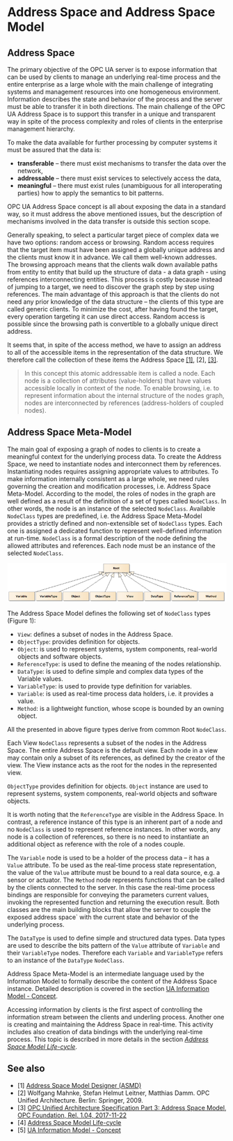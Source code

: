 # Address Space and Address Space Model

## Address Space

The primary objective of the OPC UA server is to expose information that can be used by clients to manage an underlying real-time process and the entire enterprise as a large whole with the main challenge of integrating systems and management resources into one homogeneous environment. Information describes the state and behavior of the process and the server must be able to transfer it in both directions. The main challenge of the OPC UA Address Space is to support this transfer in a unique and transparent way in spite of the process complexity and roles of clients in the enterprise management hierarchy.

To make the data available for further processing by computer systems it must be assured that the data is:

- **transferable** – there must exist mechanisms to transfer the data over the network,
- **addressable** – there must exist services to selectively access the data,
- **meaningful** – there must exist rules (unambiguous for all interoperating parties) how to apply the semantics to bit patterns.

OPC UA Address Space concept is all about exposing the data in a standard way, so it must address the above mentioned issues, but the description of mechanisms involved in the data transfer is outside this section scope.

Generally speaking, to select a particular target piece of complex data we have two options: random access or browsing. Random access requires that the target item must have been assigned a globally unique address and the clients must know it in advance. We call them well-known addresses. The browsing approach means that the clients walk down available paths from entity to entity that build up the structure of data - a data graph - using references interconnecting entities. This process is costly because instead of jumping to a target, we need to discover the graph step by step using references. The main advantage of this approach is that the clients do not need any prior knowledge of the data structure – the clients of this type are called generic clients. To minimize the cost, after having found the target, every operation targeting it can use direct access. Random access is possible since the browsing path is convertible to a globally unique direct address.

It seems that, in spite of the access method, we have to assign an address to all of the accessible items in the representation of the data structure. We therefore call the collection of these items the Address Space [\[1\]][CAS.ASMD], [2], [\[3\]][Opc.UA.Part3]. 

> In this concept this atomic addressable item is called a node.  Each node is a collection of attributes (value-holders) that have values accessible locally in context of the node. To enable browsing, i.e. to represent information about the internal structure of the nodes graph, nodes are interconnected by references (address-holders of coupled nodes).

## Address Space Meta-Model

The main goal of exposing a graph of nodes to clients is to create a meaningful context for the underlying process data. To create the Address Space, we need to instantiate nodes and interconnect them by references. Instantiating nodes requires assigning appropriate values to attributes. To make information internally consistent as a large whole, we need rules governing the creation and modification processes, i.e. Address Space Meta-Model. According to the model, the roles of nodes in the graph are well defined as a result of the definition of a set of types called  `NodeClass`. In other words, the node is an instance of the selected `NodeClass`. Available `NodeClass` types are predefined, i.e. the Address Space Meta-Model provides a strictly defined and non-extensible set of `NodeClass` types.  Each one is assigned a dedicated function to represent well-defined information at run-time. `NodeClass` is a formal description of the node defining the allowed attributes and references. Each node must be an instance of the selected `NodeClass`.

![Figure 1. Address Space Model](../CommonResources/Media/InformationModelClassDisgram.png)

The Address Space Model defines the following set of `NodeClass` types (Figure 1):

- `View`: defines a subset of nodes in the Address Space.
- `ObjectType`: provides definition for objects.
- `Object`:  is used to represent systems, system components, real-world objects and software objects.
- `ReferenceType`: is used to define the meaning of the nodes relationship.
- `DataType`: is used to define simple and complex data types of the Variable values.
- `VariableType`: is used to provide type definition for variables.
- `Variable`: is used as real-time process data holders, i.e. it provides a value.
- `Method`: is a lightweight function, whose scope is bounded by an owning object.

All the presented in above figure types derive from common Root `NodeClass`.

Each View `NodeClass` represents a subset of the nodes in the Address Space. The entire Address Space is the default view. Each node in a view may contain only a subset of its references, as defined by the creator of the view. The View instance acts as the root for the nodes in the represented view.

`ObjectType` provides definition for objects. `Object` instance are used to represent systems, system components, real-world objects and software objects.

It is worth noting that the `ReferenceType` are visible in the Address Space. In contrast, a reference instance of this type is an inherent part of a node and no `NodeClass` is used to represent reference instances. In other words, any node is a collection of references, so there is no need to instantiate an additional object as reference with the role of a nodes couple.

The `Variable` node is used to be a holder of the process data – it has a `Value` attribute. To be used as the real-time process state representation, the value of the `Value` attribute must be bound to a real data source, e.g. a sensor or actuator. The `Method` node represents functions that can be called by the clients connected to the server. In this case the real-time process bindings are responsible for conveying the parameters current values, invoking the represented function and returning the execution result. Both classes are the main building blocks that allow the server to couple the exposed address space` with the current state and behavior of the underlying process.

The `DataType` is used to define simple and structured data types. Data types are used to describe the bits pattern of the `Value` attribute of `Variable` and their `VariableType` nodes. Therefore each `Variable` and `VariableType` refers to an instance of the `DataType` `NodeClass`.

Address Space Meta-Model is an intermediate language used by the Information Model to formally describe the content of the Address Space instance. Detailed description is covered in the section [UA Information Model - Concept][UAInformationModelConcept]. 

Accessing information by clients is the first aspect of controlling the information stream between the clients and underling process. Another one is creating and maintaining the Address Space in real-time. This activity includes also creation of data bindings with the underlying real-time process. This topic is described in more details in the section [*Address Space Model Life-cycle*][ASMLC].

## See also

- [1] [Address Space Model Designer (ASMD)][CAS.ASMD]
- [2] Wolfgang Mahnke, Stefan Helmut Leitner, Matthias Damm. OPC Unified Architecture. Berlin: Springer, 2009.
- [3] [OPC Unified Architecture Specification Part 3: Address Space Model, OPC Foundation, Rel. 1.04, 2017-11-22][Opc.UA.Part3]
- [4] [Address Space Model Life-cycle][ASMLC]
- [5] [UA Information Model - Concept][UAInformationModelConcept]

[Opc.UA.Part3]:https://opcfoundation.org/developer-tools/specifications-unified-architecture/part-3-address-space-model/
[CAS.ASMD]:https://github.com/mpostol/ASMD
[UAInformationModelConcept]:InformationModelConcept.md
[ASMLC]:InformationModelLifecycle.md

